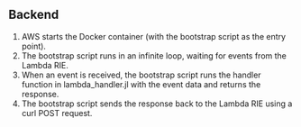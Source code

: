 ## Backend
1. AWS starts the Docker container (with the bootstrap script as the entry point).
2. The bootstrap script runs in an infinite loop, waiting for events from the Lambda RIE.
3. When an event is received, the bootstrap script runs the handler function in lambda_handler.jl with the event data and returns the response.
4. The bootstrap script sends the response back to the Lambda RIE using a curl POST request.